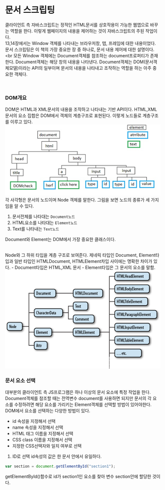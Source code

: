# 문서 스크립팅

클라이언트 측 자바스크립트는 정적인 HTML문서를 상호작용이 가능한 웹앱으로 바꾸는 역할을 한다. 
이렇게 웹페이지의 내용을 제어하는 것이 자바스크립트의 주된 작업이다. <br>
13,14장에서는 Window 객체를 나타내는 브라우저창, 탭, 프레임에 대한 내용이었다. <br>
문서 스크립팅은 이 책의 가장 중요한 장 중 하나로, 문서 내용 제어에 대한 설명이다. <br
모든 Window 객체에는 Document객체를 참조하는 document프로퍼티가 존재한다. Document객체는 해당 창의 내용을 나타낸다.
Document객체는 DOM(문서객체모델)이라는 API의 일부이며 문서의 내용을 나타내고 조작하는 역할을 하는 아주 중요한 객체다.

<br>

### DOM개요
DOM은 HTML과 XML문서의 내용을 조작하고 나타내는 기반 API이다. HTML,XML문서의 요소 집합은 DOM에서 객체의 계층구조로 표현된다.
이렇게 노드들로 계층구조를 이루고 있다. 
<br>
<img src="../img/3-1.jpg">
<br>
각 사각형은 문서의 노드이며 Node 객체를 말한다. 그림을 보면 노드의 종류가 세 가지임을 알 수 있다.
1. 문서전체를 나타대는 <code>Document노드</code>
2. HTML요소를 나타대는 <code>Element노드</code>
3. Text를 나타내는 <code>Text노드</code>

Document와 Element는 DOM에서 가장 중요한 클래스이다.


<br>
Node와 그 하위 타입을 계층 구조로 보여준다. 제네릭 타입인 Document, Element타입과 일반 타입인 HTMLDocument, HTMLElement차입 사이에는 명확한 차이가 있다. 
- Document타입은 HTML,XML 문서
- Element타입은 그 문서의 요소를 말함.

<img src="../img/3-2.png">

<br>

### 문서 요소 선택
대부분의 클라이언트 측 JS프로그램은 하나 이상의 문서 요소에 특정 작업을 한다. <br>
Document객체를 참조할 때는 전역변수 document를 사용하면 되지만 문서의 각 요소를 수정하려면 해당 요소를 가리키는 Element객체를 선택할 방법이 있어야한다. DOM에서 요소를 선택하는 다양한 방법이 있다.
- id 속성을 지정해서 선택
- name 속성을 지정해서 선택
- HTML 태그 이름을 지정해서 선택
- CSS class 이름을 지정해서 선택
- 지정한 CSS선택자와 일치 여부로 선택

1. ID로 선택
id속성의 값은 한 문서 안에서 유일하다. 
```javascript
var section = document.getElementById("section1");
```
getElementById()함수로 id가 section1인 요소를 찾아 변수 section안에 할당한 것이다.










